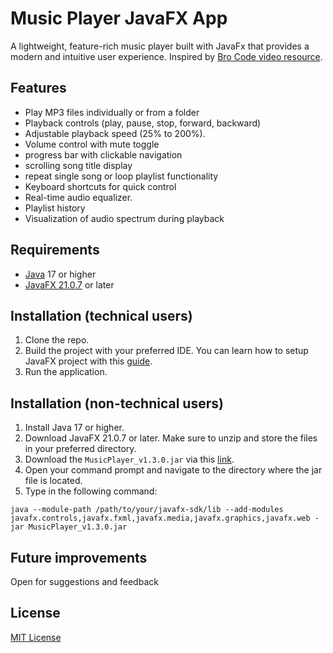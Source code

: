 # Music Player JavaFX App

A lightweight, feature-rich music player built with JavaFx that provides a modern and intuitive user experience. Inspired by [Bro Code video resource](https://www.youtube.com/watch%3Fv%3D9XJicRt_FaI).

## Features
* Play MP3 files individually or from a folder
* Playback controls (play, pause, stop, forward, backward)
* Adjustable playback speed (25% to 200%).
* Volume control with mute toggle
* progress bar with clickable navigation
* scrolling song title display
* repeat single song or loop playlist functionality
* Keyboard shortcuts for quick control
* Real-time audio equalizer.
* Playlist history
* Visualization of audio spectrum during playback


## Requirements
* [Java](https://www.oracle.com/my/java/technologies/downloads/) 17 or higher
* [JavaFX 21.0.7](https://gluonhq.com/products/javafx/) or later

## Installation (technical users)
1. Clone the repo.
2. Build the project with your preferred IDE. You can learn how to setup JavaFX project with this [guide](https://openjfx.io/openjfx-docs/index.html).
3. Run the application.

## Installation (non-technical users)
1. Install Java 17 or higher. 
2. Download JavaFX 21.0.7 or later. Make sure to unzip and store the files in your preferred directory.
3. Download the `MusicPlayer_v1.3.0.jar` via this [link](https://drive.google.com/file/d/1H-1YOf10RfDqBu6-yifCYC4Vu4aTSRW3/view?usp=sharing).
4. Open your command prompt and navigate to the directory where the jar file is located.
5. Type in the following command:
```
java --module-path /path/to/your/javafx-sdk/lib --add-modules javafx.controls,javafx.fxml,javafx.media,javafx.graphics,javafx.web -jar MusicPlayer_v1.3.0.jar
```

## Future improvements
Open for suggestions and feedback

## License
[MIT License](LICENSE)
